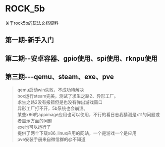 # ROCK_5b
关于rock5b的玩法文档资料
## 第一期-新手入门
## 第二期--安卓容器、gpio使用、spi使用、rknpu使用
## 第三期---qemu、steam、exe、pve
> qemu启动win失败，不成功待解决   
> box运行steam完美，测试了求生之路2、异形工厂。   
> 求生之路2没有报错但是也没有弹出游戏窗口  
> 异形工厂打不开，5b系统也会崩溃。  
> 某些x86的appimage应用也可以使用，不行的看日志我猜测是x11的问题或者显示方面的问题   
> exe也可以运行了  
> 提供了两个下载x86_linux应用的网站，一个是游戏一个是应用  
> pve安装手册来自微信群的@不知道